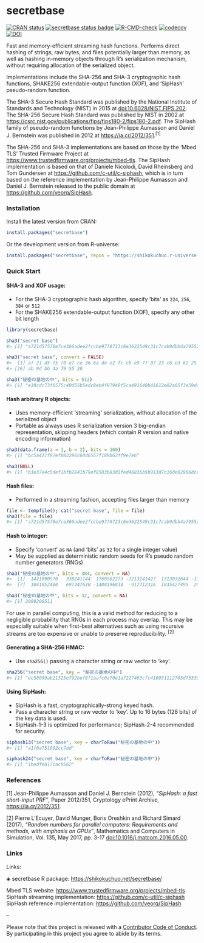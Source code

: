 
<!-- README.md is generated from README.Rmd. Please edit that file -->

# secretbase

<!-- badges: start -->

[![CRAN
status](https://www.r-pkg.org/badges/version/secretbase?color=42147b)](https://CRAN.R-project.org/package=secretbase)
[![secretbase status
badge](https://shikokuchuo.r-universe.dev/badges/secretbase?color=e4723a)](https://shikokuchuo.r-universe.dev/secretbase)
[![R-CMD-check](https://github.com/shikokuchuo/secretbase/workflows/R-CMD-check/badge.svg)](https://github.com/shikokuchuo/secretbase/actions)
[![codecov](https://codecov.io/gh/shikokuchuo/secretbase/graph/badge.svg)](https://app.codecov.io/gh/shikokuchuo/secretbase)
[![DOI](https://zenodo.org/badge/745691432.svg)](https://zenodo.org/doi/10.5281/zenodo.10553139)
<!-- badges: end -->

Fast and memory-efficient streaming hash functions. Performs direct
hashing of strings, raw bytes, and files potentially larger than memory,
as well as hashing in-memory objects through R’s serialization
mechanism, without requiring allocation of the serialized object.

Implementations include the SHA-256 and SHA-3 cryptographic hash
functions, SHAKE256 extendable-output function (XOF), and ‘SipHash’
pseudo-random function.

The SHA-3 Secure Hash Standard was published by the National Institute
of Standards and Technology (NIST) in 2015 at
[doi:10.6028/NIST.FIPS.202](https://dx.doi.org/10.6028/NIST.FIPS.202).
The SHA-256 Secure Hash Standard was published by NIST in 2002 at
<https://csrc.nist.gov/publications/fips/fips180-2/fips180-2.pdf>. The
SipHash family of pseudo-random functions by Jean-Philippe Aumasson and
Daniel J. Bernstein was published in 2012 at
<https://ia.cr/2012/351>.<sup>\[1\]</sup>

The SHA-256 and SHA-3 implementations are based on those by the ‘Mbed
TLS’ Trusted Firmware Project at
<https://www.trustedfirmware.org/projects/mbed-tls>. The SipHash
implementation is based on that of Daniele Nicolodi, David Rheinsberg
and Tom Gundersen at <https://github.com/c-util/c-siphash>, which is in
turn based on the reference implementation by Jean-Philippe Aumasson and
Daniel J. Bernstein released to the public domain at
<https://github.com/veorq/SipHash>.

### Installation

Install the latest version from CRAN:

``` r
install.packages("secretbase")
```

Or the development version from R-universe:

``` r
install.packages("secretbase", repos = "https://shikokuchuo.r-universe.dev")
```

### Quick Start

#### SHA-3 and XOF usage:

- For the SHA-3 cryptographic hash algorithm, specify ‘bits’ as `224`,
  `256`, `384` or `512`
- For the SHAKE256 extendable-output function (XOF), specify any other
  bit length

``` r
library(secretbase)

sha3("secret base")
#> [1] "a721d57570e7ce366adee2fccbe9770723c6e3622549c31c7cab9dbb4a795520"

sha3("secret base", convert = FALSE)
#>  [1] a7 21 d5 75 70 e7 ce 36 6a de e2 fc cb e9 77 07 23 c6 e3 62 25 49 c3 1c 7c
#> [26] ab 9d bb 4a 79 55 20

sha3("秘密の基地の中", bits = 512)
#> [1] "e30cdc73f6575c40d55b5edc8eb4f97940f5ca491640b41612e02a05f3e59dd9c6c33f601d8d7a8e2ca0504b8c22f7bc69fa8f10d7c01aab392781ff4ae1e610"
```

#### Hash arbitrary R objects:

- Uses memory-efficient ‘streaming’ serialization, without allocation of
  the serialized object
- Portable as always uses R serialization version 3 big-endian
  representation, skipping headers (which contain R version and native
  encoding information)

``` r
sha3(data.frame(a = 1, b = 2), bits = 160)
#> [1] "bc5a411f87ef083296c60d6557f189b62ff9e7e6"

sha3(NULL)
#> [1] "b3e37e4c5def1bfb2841b79ef8503b83d1fed46836b5b913d7c16de92966dcee"
```

#### Hash files:

- Performed in a streaming fashion, accepting files larger than memory

``` r
file <- tempfile(); cat("secret base", file = file)
sha3(file = file)
#> [1] "a721d57570e7ce366adee2fccbe9770723c6e3622549c31c7cab9dbb4a795520"
```

#### Hash to integer:

- Specify ‘convert’ as `NA` (and ‘bits’ as `32` for a single integer
  value)
- May be supplied as deterministic random seeds for R’s pseudo random
  number generators (RNGs)

``` r
sha3("秘密の基地の中", bits = 384, convert = NA)
#>  [1]  1421990570   338241144  1760362273 -1213241427  1313032644 -1154474231
#>  [7]  1041052480   697347630 -1488396834  -917712316  1835427495  2044829552

sha3("秘密の基地の中", bits = 32, convert = NA)
#> [1] 2000208511
```

For use in parallel computing, this is a valid method for reducing to a
negligible probability that RNGs in each process may overlap. This may
be especially suitable when first-best alternatives such as using
recursive streams are too expensive or unable to preserve
reproducibility. <sup>\[2\]</sup>

#### Generating a SHA-256 HMAC:

- Use `sha256()` passing a character string or raw vector to ‘key’.

``` r
sha256("secret base", key = "秘密の基地の中")
#> [1] "ec58099ab21325e792bef8f1aafc0a70e1a7227463cfc410931112705d753392"
```

#### Using SipHash:

- SipHash is a fast, cryptographically-strong keyed hash.
- Pass a character string or raw vector to ‘key’. Up to 16 bytes (128
  bits) of the key data is used.
- SipHash-1-3 is optimized for performance; SipHash-2-4 recommended for
  security.

``` r
siphash13("secret base", key = charToRaw("秘密の基地の中"))
#> [1] "a1f0a751892cc7dd"

siphash24("secret base", key = charToRaw("秘密の基地の中"))
#> [1] "1bedfe817cac0562"
```

### References

\[1\] Jean-Philippe Aumasson and Daniel J. Bernstein (2012), *“SipHash:
a fast short-input PRF”*, Paper 2012/351, Cryptology ePrint Archive,
<https://ia.cr/2012/351>.

\[2\] Pierre L’Ecuyer, David Munger, Boris Oreshkin and Richard Simard
(2017), *“Random numbers for parallel computers: Requirements and
methods, with emphasis on GPUs”*, Mathematics and Computers in
Simulation, Vol. 135, May 2017, pp. 3-17
[doi:10.1016/j.matcom.2016.05.00](https://doi.org/10.1016/j.matcom.2016.05.005).

### Links

Links:

◈ secretbase R package: <https://shikokuchuo.net/secretbase/>

Mbed TLS website:
<https://www.trustedfirmware.org/projects/mbed-tls><br /> SipHash
streaming implementation: <https://github.com/c-util/c-siphash><br />
SipHash reference implementation: <https://github.com/veorq/SipHash>

–

Please note that this project is released with a [Contributor Code of
Conduct](https://shikokuchuo.net/secretbase/CODE_OF_CONDUCT.html). By
participating in this project you agree to abide by its terms.
